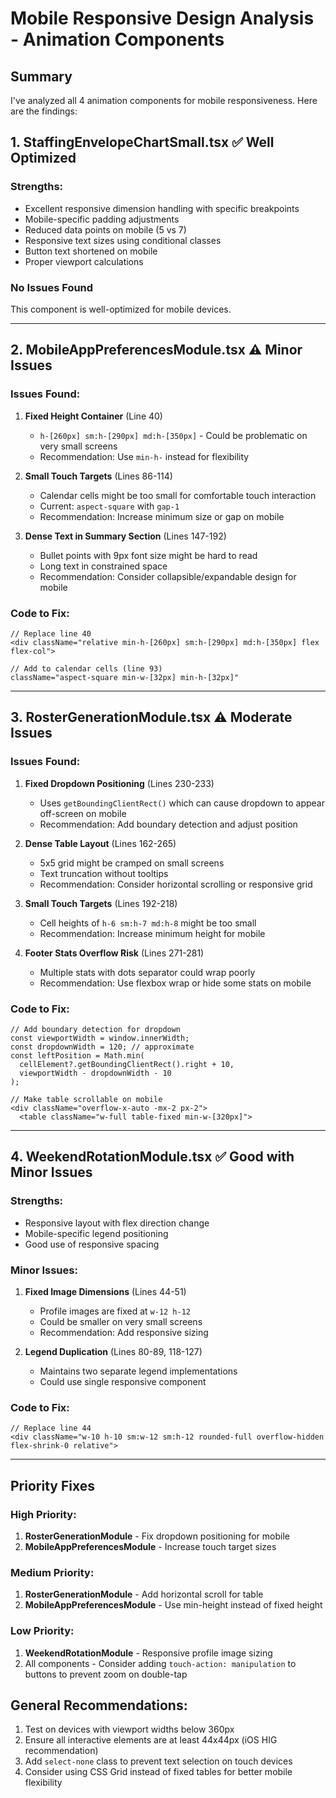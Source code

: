 # Mobile Responsive Design Analysis - Animation Components

## Summary
I've analyzed all 4 animation components for mobile responsiveness. Here are the findings:

## 1. StaffingEnvelopeChartSmall.tsx ✅ Well Optimized

### Strengths:
- Excellent responsive dimension handling with specific breakpoints
- Mobile-specific padding adjustments
- Reduced data points on mobile (5 vs 7)
- Responsive text sizes using conditional classes
- Button text shortened on mobile
- Proper viewport calculations

### No Issues Found
This component is well-optimized for mobile devices.

---

## 2. MobileAppPreferencesModule.tsx ⚠️ Minor Issues

### Issues Found:

1. **Fixed Height Container** (Line 40)
   - `h-[260px] sm:h-[290px] md:h-[350px]` - Could be problematic on very small screens
   - Recommendation: Use `min-h-` instead for flexibility

2. **Small Touch Targets** (Lines 86-114)
   - Calendar cells might be too small for comfortable touch interaction
   - Current: `aspect-square` with `gap-1`
   - Recommendation: Increase minimum size or gap on mobile

3. **Dense Text in Summary Section** (Lines 147-192)
   - Bullet points with 9px font size might be hard to read
   - Long text in constrained space
   - Recommendation: Consider collapsible/expandable design for mobile

### Code to Fix:
```tsx
// Replace line 40
<div className="relative min-h-[260px] sm:h-[290px] md:h-[350px] flex flex-col">

// Add to calendar cells (line 93)
className="aspect-square min-w-[32px] min-h-[32px]"
```

---

## 3. RosterGenerationModule.tsx ⚠️ Moderate Issues

### Issues Found:

1. **Fixed Dropdown Positioning** (Lines 230-233)
   - Uses `getBoundingClientRect()` which can cause dropdown to appear off-screen on mobile
   - Recommendation: Add boundary detection and adjust position

2. **Dense Table Layout** (Lines 162-265)
   - 5x5 grid might be cramped on small screens
   - Text truncation without tooltips
   - Recommendation: Consider horizontal scrolling or responsive grid

3. **Small Touch Targets** (Lines 192-218)
   - Cell heights of `h-6 sm:h-7 md:h-8` might be too small
   - Recommendation: Increase minimum height for mobile

4. **Footer Stats Overflow Risk** (Lines 271-281)
   - Multiple stats with dots separator could wrap poorly
   - Recommendation: Use flexbox wrap or hide some stats on mobile

### Code to Fix:
```tsx
// Add boundary detection for dropdown
const viewportWidth = window.innerWidth;
const dropdownWidth = 120; // approximate
const leftPosition = Math.min(
  cellElement?.getBoundingClientRect().right + 10,
  viewportWidth - dropdownWidth - 10
);

// Make table scrollable on mobile
<div className="overflow-x-auto -mx-2 px-2">
  <table className="w-full table-fixed min-w-[320px]">
```

---

## 4. WeekendRotationModule.tsx ✅ Good with Minor Issues

### Strengths:
- Responsive layout with flex direction change
- Mobile-specific legend positioning
- Good use of responsive spacing

### Minor Issues:

1. **Fixed Image Dimensions** (Lines 44-51)
   - Profile images are fixed at `w-12 h-12`
   - Could be smaller on very small screens
   - Recommendation: Add responsive sizing

2. **Legend Duplication** (Lines 80-89, 118-127)
   - Maintains two separate legend implementations
   - Could use single responsive component

### Code to Fix:
```tsx
// Replace line 44
<div className="w-10 h-10 sm:w-12 sm:h-12 rounded-full overflow-hidden flex-shrink-0 relative">
```

---

## Priority Fixes

### High Priority:
1. **RosterGenerationModule** - Fix dropdown positioning for mobile
2. **MobileAppPreferencesModule** - Increase touch target sizes

### Medium Priority:
1. **RosterGenerationModule** - Add horizontal scroll for table
2. **MobileAppPreferencesModule** - Use min-height instead of fixed height

### Low Priority:
1. **WeekendRotationModule** - Responsive profile image sizing
2. All components - Consider adding `touch-action: manipulation` to buttons to prevent zoom on double-tap

## General Recommendations:
1. Test on devices with viewport widths below 360px
2. Ensure all interactive elements are at least 44x44px (iOS HIG recommendation)
3. Add `select-none` class to prevent text selection on touch devices
4. Consider using CSS Grid instead of fixed tables for better mobile flexibility
